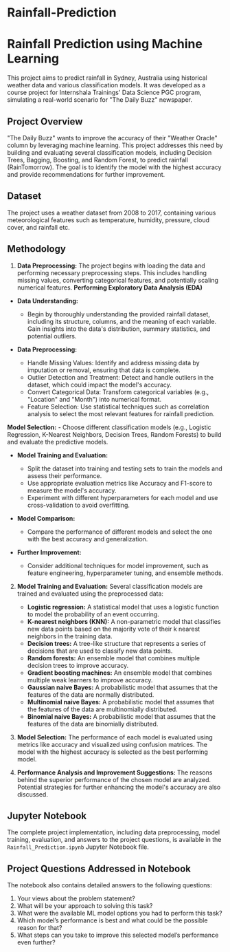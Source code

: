 # Rainfall-Prediction
# Rainfall Prediction using Machine Learning

This project aims to predict rainfall in Sydney, Australia using historical weather data and various classification models. It was developed as a course project for Internshala Trainings' Data Science PGC program, simulating a real-world scenario for "The Daily Buzz" newspaper.

## Project Overview

"The Daily Buzz" wants to improve the accuracy of their "Weather Oracle" column by leveraging machine learning.  This project addresses this need by building and evaluating several classification models, including Decision Trees, Bagging, Boosting, and Random Forest, to predict rainfall (RainTomorrow).  The goal is to identify the model with the highest accuracy and provide recommendations for further improvement.

## Dataset

The project uses a weather dataset from 2008 to 2017, containing various meteorological features such as temperature, humidity, pressure, cloud cover, and rainfall etc.

## Methodology

1. **Data Preprocessing:** The project begins with loading the data and performing necessary preprocessing steps. This includes handling missing values, converting categorical features, and potentially scaling numerical features.
 **Performing Exploratory Data Analysis (EDA)**
- **Data Understanding:**
  - Begin by thoroughly understanding the provided rainfall dataset, including its structure, columns, and the meaning of each variable. Gain insights into the data's distribution, summary statistics, and potential outliers.

- **Data Preprocessing:**
  - Handle Missing Values: Identify and address missing data by imputation or removal, ensuring that data is complete.
  - Outlier Detection and Treatment: Detect and handle outliers in the dataset, which could impact the model's accuracy.
  - Convert Categorical Data: Transform categorical variables (e.g., "Location" and "Month") into numerical format.
  - Feature Selection: Use statistical techniques such as correlation analysis to select the most relevant features for rainfall prediction.
 
 **Model Selection:**
    - Choose different classification models (e.g., Logistic Regression, K-Nearest Neighbors, Decision Trees, Random Forests) to build and evaluate the predictive models.

- **Model Training and Evaluation:**
    - Split the dataset into training and testing sets to train the models and assess their performance.
    - Use appropriate evaluation metrics like Accuracy and F1-score to measure the model's accuracy.
    - Experiment with different hyperparameters for each model and use cross-validation to avoid overfitting.

- **Model Comparison:**
    - Compare the performance of different models and select the one with the best accuracy and generalization.

- **Further Improvement:**
    - Consider additional techniques for model improvement, such as feature engineering, hyperparameter tuning, and ensemble methods.

2. **Model Training and Evaluation:**  Several classification models are trained and evaluated using the preprocessed data:
    - **Logistic regression:** A statistical model that uses a logistic function to model the probability of an event occurring.
    - **K-nearest neighbors (KNN):** A non-parametric model that classifies new data points based on the majority vote of their k nearest neighbors in the training data.
    - **Decision trees:** A tree-like structure that represents a series of decisions that are used to classify new data points.
    - **Random forests:** An ensemble model that combines multiple decision trees to improve accuracy.
    - **Gradient boosting machines:** An ensemble model that combines multiple weak learners to improve accuracy.
    - **Gaussian naive Bayes:** A probabilistic model that assumes that the features of the data are normally distributed.
    - **Multinomial naive Bayes:** A probabilistic model that assumes that the features of the data are multinomially distributed.
    - **Binomial naive Bayes:** A probabilistic model that assumes that the features of the data are binomially distributed.

3. **Model Selection:** The performance of each model is evaluated using metrics like accuracy and visualized using confusion matrices. The model with the highest accuracy is selected as the best performing model.

4. **Performance Analysis and Improvement Suggestions:**  The reasons behind the superior performance of the chosen model are analyzed.  Potential strategies for further enhancing the model's accuracy are also discussed.

## Jupyter Notebook

The complete project implementation, including data preprocessing, model training, evaluation, and answers to the project questions, is available in the `Rainfall_Prediction.ipynb` Jupyter Notebook file.


## Project Questions Addressed in Notebook

The notebook also contains detailed answers to the following questions:

1. Your views about the problem statement?
2. What will be your approach to solving this task?
3. What were the available ML model options you had to perform this task?
4. Which model’s performance is best and what could be the possible reason for that?
5. What steps can you take to improve this selected model’s performance even further?
